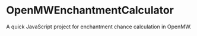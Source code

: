 # OpenMWEnchantmentCalculator
A quick JavaScript project for enchantment chance calculation in OpenMW.
